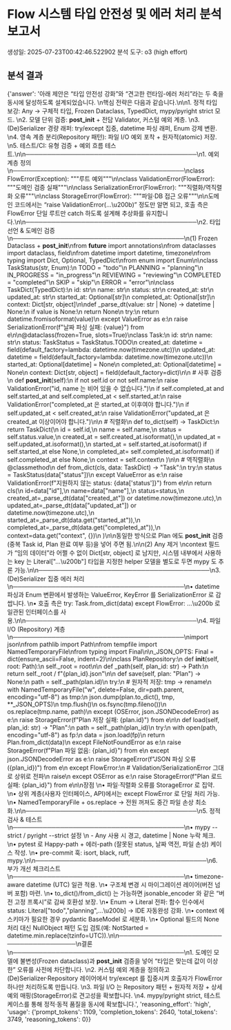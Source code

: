 # Flow 시스템 타입 안전성 및 에러 처리 분석 보고서

생성일: 2025-07-23T00:42:46.522902
분석 도구: o3 (high effort)

## 분석 결과

{'answer': '아래 제안은 “타입 안전성 강화”와 “견고한 런타임-에러 처리”라는 두 축을 동시에 달성하도록 설계되었습니다.  \n핵심 전략은 다음과 같습니다.\n\n1. 정적 타입 보강: Any → 구체적 타입, Frozen Dataclass, TypedDict, mypy/pyright strict 모드.  \n2. 모델 단위 검증: __post_init__ + 전담 Validator, 커스텀 예외 계층.  \n3. (De)Serializer 경량 래퍼: try/except 집중, datetime 파싱 래퍼, Enum 강제 변환.  \n4. 영속 계층 분리(Repository 패턴): 파일 I/O 예외 포착 + 원자적(atomic) 저장.  \n5. 테스트/CI: 유형 검증 + 예외 흐름 테스트.\n\n────────────────────────────────────────\n1. 예외 계층 정의\n────────────────────────────────────────\nclass FlowError(Exception): """루트 예외"""\n\nclass ValidationError(FlowError): """도메인 검증 실패"""\n\nclass SerializationError(FlowError): """직렬화/역직렬화 오류"""\n\nclass StorageError(FlowError): """파일·DB 접근 오류"""\n\n도메인 코드에서는 “raise ValidationError(…\u200b)” 정도만 알면 되고, 호출 측은 FlowError 단일 루트만 catch 하도록 설계해 추상화를 유지합니다.\n\n────────────────────────────────────────\n2. 타입 선언 & 도메인 검증\n────────────────────────────────────────\n(1) Frozen Dataclass + __post_init__\nfrom __future__ import annotations\nfrom dataclasses import dataclass, field\nfrom datetime import datetime, timezone\nfrom typing import Dict, Optional, TypedDict\nfrom enum import Enum\n\nclass TaskStatus(str, Enum):\n    TODO         = "todo"\n    PLANNING     = "planning"\n    IN_PROGRESS  = "in_progress"\n    REVIEWING    = "reviewing"\n    COMPLETED    = "completed"\n    SKIP         = "skip"\n    ERROR        = "error"\n\nclass TaskDict(TypedDict):\n    id: str\n    name: str\n    status: str\n    created_at: str\n    updated_at: str\n    started_at: Optional[str]\n    completed_at: Optional[str]\n    context: Dict[str, object]\n\ndef _parse_dt(value: str | None) -> datetime | None:\n    if value is None:\n        return None\n    try:\n        return datetime.fromisoformat(value)\n    except ValueError as e:\n        raise SerializationError(f"날짜 파싱 실패: {value}") from e\n\n@dataclass(frozen=True, slots=True)\nclass Task:\n    id: str\n    name: str\n    status: TaskStatus = TaskStatus.TODO\n    created_at: datetime = field(default_factory=lambda: datetime.now(timezone.utc))\n    updated_at: datetime = field(default_factory=lambda: datetime.now(timezone.utc))\n    started_at: Optional[datetime] = None\n    completed_at: Optional[datetime] = None\n    context: Dict[str, object] = field(default_factory=dict)\n\n    # 사후 검증\n    def __post_init__(self):\n        if not self.id or not self.name:\n            raise ValidationError("id, name 는 비어 있을 수 없습니다.")\n        if self.completed_at and self.started_at and self.completed_at < self.started_at:\n            raise ValidationError("completed_at 은 started_at 이후여야 합니다.")\n        if self.updated_at < self.created_at:\n            raise ValidationError("updated_at 은 created_at 이상이어야 합니다.")\n\n    # 직렬화\n    def to_dict(self) -> TaskDict:\n        return TaskDict(\n            id          = self.id,\n            name        = self.name,\n            status      = self.status.value,\n            created_at  = self.created_at.isoformat(),\n            updated_at  = self.updated_at.isoformat(),\n            started_at  = self.started_at.isoformat()   if self.started_at   else None,\n            completed_at= self.completed_at.isoformat() if self.completed_at else None,\n            context     = self.context\n        )\n\n    # 역직렬화\n    @classmethod\n    def from_dict(cls, data: TaskDict) -> "Task":\n        try:\n            status = TaskStatus(data["status"])\n        except ValueError as e:\n            raise ValidationError(f"지원하지 않는 status: {data[\'status\']}") from e\n\n        return cls(\n            id=data["id"],\n            name=data["name"],\n            status=status,\n            created_at=_parse_dt(data["created_at"]) or datetime.now(timezone.utc),\n            updated_at=_parse_dt(data["updated_at"]) or datetime.now(timezone.utc),\n            started_at=_parse_dt(data.get("started_at")),\n            completed_at=_parse_dt(data.get("completed_at")),\n            context=data.get("context", {})\n        )\n\n동일한 방식으로 Plan 에도 __post_init__ 검증(중복 Task id, Plan 완료 여부 등)을 넣어 주면 됨.\n\n(2) Any 제거  \ncontext 필드가 “임의 데이터”라 어쩔 수 없이 Dict[str, object] 로 남지만, 시스템 내부에서 사용하는 key 는 Literal["…\u200b"] 타입을 지정한 helper 모델을 별도로 두면 mypy 도 추론 가능.\n\n────────────────────────────────────────\n3. (De)Serializer 집중 에러 처리\n────────────────────────────────────────\n• datetime 파싱과 Enum 변환에서 발생하는 ValueError, KeyError 를 SerializationError 로 감쌉니다.  \n• 호출 측은 try: Task.from_dict(data) except FlowError: …\u200b 로 일관된 인터페이스를 사용.\n\n────────────────────────────────────────\n4. 파일 I/O (Repository) 계층\n────────────────────────────────────────\nimport json\nfrom pathlib import Path\nfrom tempfile import NamedTemporaryFile\nfrom typing import Final\n\n_JSON_OPTS: Final = dict(ensure_ascii=False, indent=2)\n\nclass PlanRepository:\n    def __init__(self, root: Path):\n        self._root = root\n\n    def _path(self, plan_id: str) -> Path:\n        return self._root / f"{plan_id}.json"\n\n    def save(self, plan: "Plan") -> None:\n        path = self._path(plan.id)\n        try:\n            # 원자적 저장: tmp → rename\n            with NamedTemporaryFile("w", delete=False, dir=path.parent, encoding="utf-8") as tmp:\n                json.dump(plan.to_dict(), tmp, **_JSON_OPTS)\n                tmp.flush()\n                os.fsync(tmp.fileno())\n            os.replace(tmp.name, path)\n        except (OSError, json.JSONDecodeError) as e:\n            raise StorageError(f"Plan 저장 실패: {plan.id}") from e\n\n    def load(self, plan_id: str) -> "Plan":\n        path = self._path(plan_id)\n        try:\n            with open(path, encoding="utf-8") as fp:\n                data = json.load(fp)\n            return Plan.from_dict(data)\n        except FileNotFoundError as e:\n            raise StorageError(f"Plan 파일 없음: {plan_id}") from e\n        except json.JSONDecodeError as e:\n            raise StorageError(f"JSON 파싱 오류({plan_id})") from e\n        except FlowError:\n            # Validation/SerializationError 그대로 상위로 전파\n            raise\n        except OSError as e:\n            raise StorageError(f"Plan 로드 실패: {plan_id}") from e\n\n장점  \n• 파일·직렬화 오류를 StorageError 로 집약.  \n• 상위 계층(사용자 인터페이스, API)에서는 except FlowError 로 단일 처리 가능.  \n• NamedTemporaryFile + os.replace → 전원 꺼져도 중간 파일 손상 최소화.\n\n────────────────────────────────────────\n5. 정적 검사 & 테스트\n────────────────────────────────────────\n• mypy --strict / pyright --strict 설정  \n  - Any 사용 시 경고, datetime | None 누락 체크.  \n• pytest 로 Happy-path + 에러-path (잘못된 status, 날짜 역전, 파일 손상) 케이스 작성.  \n• pre-commit 훅: isort, black, ruff, mypy.\n\n────────────────────────────────────────\n6. 부가 개선 체크리스트\n────────────────────────────────────────\n• timezone-aware datetime (UTC) 일관 적용.  \n• 구조체 변경 시 마이그레이션 레이어(버전 넘버 포함) 마련.  \n• to_dict()/from_dict() 는 가능하면 jsonable_encoder 와 같은 “버전 고정 프록시”로 감싸 호환성 보장.  \n• Enum → Literal 전파: 함수 인수에서 status: Literal["todo","planning",…\u200b] → IDE 자동완성 강화.  \n• context 에 스키마가 필요한 경우 pydantic BaseModel 로 세분화.  \n• Optional 필드의 None 처리 대신 NullObject 패턴 도입 검토(예: NotStarted = datetime.min.replace(tzinfo=UTC)).\n\n────────────────────────────────────────\n결론\n────────────────────────────────────────\n1. 도메인 모델에 불변성(Frozen dataclass)과 __post_init__ 검증을 넣어 “타입은 맞는데 값이 이상한” 오류를 사전에 차단합니다.  \n2. 커스텀 예외 계층을 정의하고 (De)Serializer·Repository 레이어에서 try/except 를 집중시켜 호출자가 FlowError 하나만 처리하도록 만듭니다.  \n3. 파일 I/O 는 Repository 패턴 + 원자적 저장 + 상세 예외 매핑(StorageError)로 견고성을 확보합니다.  \n4. mypy/pyright strict, 테스트 케이스를 통해 정적·동적 품질을 동시에 확보합니다.', 'reasoning_effort': 'high', 'usage': {'prompt_tokens': 1109, 'completion_tokens': 2640, 'total_tokens': 3749, 'reasoning_tokens': 0}}
